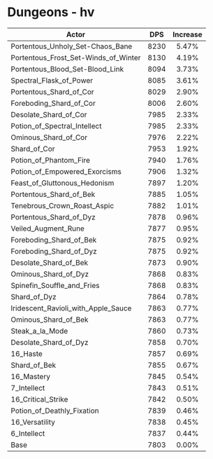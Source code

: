 # Dungeons - hv
| Actor | DPS | Increase |
|---|:---:|:---:|
|Portentous_Unholy_Set-Chaos_Bane|8230|5.47%|
|Portentous_Frost_Set-Winds_of_Winter|8130|4.19%|
|Portentous_Blood_Set-Blood_Link|8094|3.73%|
|Spectral_Flask_of_Power|8085|3.61%|
|Portentous_Shard_of_Cor|8029|2.90%|
|Foreboding_Shard_of_Cor|8006|2.60%|
|Desolate_Shard_of_Cor|7985|2.33%|
|Potion_of_Spectral_Intellect|7985|2.33%|
|Ominous_Shard_of_Cor|7976|2.22%|
|Shard_of_Cor|7953|1.92%|
|Potion_of_Phantom_Fire|7940|1.76%|
|Potion_of_Empowered_Exorcisms|7906|1.32%|
|Feast_of_Gluttonous_Hedonism|7897|1.20%|
|Portentous_Shard_of_Bek|7885|1.05%|
|Tenebrous_Crown_Roast_Aspic|7882|1.01%|
|Portentous_Shard_of_Dyz|7878|0.96%|
|Veiled_Augment_Rune|7877|0.95%|
|Foreboding_Shard_of_Bek|7875|0.92%|
|Foreboding_Shard_of_Dyz|7875|0.92%|
|Desolate_Shard_of_Bek|7873|0.90%|
|Ominous_Shard_of_Dyz|7868|0.83%|
|Spinefin_Souffle_and_Fries|7868|0.83%|
|Shard_of_Dyz|7864|0.78%|
|Iridescent_Ravioli_with_Apple_Sauce|7863|0.77%|
|Ominous_Shard_of_Bek|7863|0.77%|
|Steak_a_la_Mode|7860|0.73%|
|Desolate_Shard_of_Dyz|7858|0.70%|
|16_Haste|7857|0.69%|
|Shard_of_Bek|7855|0.67%|
|16_Mastery|7845|0.54%|
|7_Intellect|7843|0.51%|
|16_Critical_Strike|7842|0.50%|
|Potion_of_Deathly_Fixation|7839|0.46%|
|16_Versatility|7838|0.45%|
|6_Intellect|7837|0.44%|
|Base|7803|0.00%|

